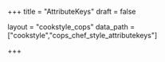 +++
title = "AttributeKeys"
draft = false

layout = "cookstyle_cops"
data_path = ["cookstyle","cops_chef_style_attributekeys"]

+++

<!-- The content of this page is automatically generated from the
cops_chef_style_attributekeys.yml file in github.com/chef/cookstyle/blob/main/docs-chef-io/data/cookstyle/. -->
